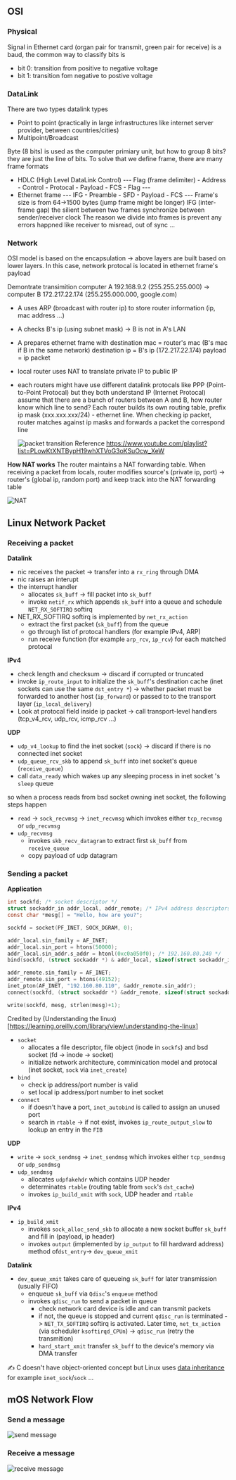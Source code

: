## OSI

### Physical

Signal in Ethernet card (organ pair for transmit, green pair for receive) is a baud, the common way to classify bits is

- bit 0: transition from positive to negative voltage
- bit 1: transition fom negative to postive voltage

### DataLink

There are two types datalink types

- Point to point (practically in large infrastructures like internet server provider, between countries/cities)
- Multipoint/Broadcast

Byte (8 bits) is used as the computer primiary unit, but how to group 8 bits? they are just the line of bits. To solve that we define frame, there are many frame formats

- HDLC (High Level DataLink Control)
  --- Flag (frame delimiter) - Address - Control - Protocal - Payload - FCS - Flag ---
- Ethernet frame
  --- IFG - Preamble - SFD - Payload - FCS ---
  Frame's size is from 64->1500 bytes (jump frame might be longer)
  IFG (inter-frame gap) the silient between two frames synchronize between sender/receiver clock
  The reason we divide into frames is prevent any errors happned like receiver to misread, out of sync ...

### Network

OSI model is based on the encapsulation -> above layers are built based on lower layers. In this case, network protocal is located in ethernet frame's payload

Demontrate transimition computer A 192.168.9.2 (255.255.255.000) -> computer B 172.217.22.174 (255.255.000.000, google.com)

- A uses ARP (broadcast with router ip) to store router information (ip, mac address ...)
- A checks B's ip (using subnet mask) -> B is not in A's LAN
- A prepares ethernet frame with
  destination mac = router's mac (B's mac if B in the same network)
  destination ip = B's ip (172.217.22.174)
  payload = ip packet
- local router uses NAT to translate private IP to public IP
- each routers might have use different datalink protocals like PPP (Point-to-Point Protocal) but they both understand IP (Internet Protocal)
  assume that there are a bunch of routers between A and B, how router know which line to send? Each router builds its own routing table, prefix ip mask (xxx.xxx.xxx/24) - ethernet line. When checking ip packet, router matches against ip masks and forwards a packet the correspond line

  ![packet transition](https://i.imgur.com/xLbpqvd.png)
  Reference https://www.youtube.com/playlist?list=PLowKtXNTBypH19whXTVoG3oKSuOcw_XeW

**How NAT works**
The router maintains a NAT forwarding table. When receiving a packet from locals, router modifies source's (private ip, port) -> router's (global ip, random port) and keep track into the NAT forwarding table

![NAT](https://i.imgur.com/TzZGCJu.gif)

## Linux Network Packet

### Receiving a packet

**Datalink**

- nic receives the packet -> transfer into a `rx_ring` through DMA
- nic raises an interupt
- the interrupt handler
  - allocates `sk_buff` -> fill packet into `sk_buff`
  - invoke `netif_rx` which appends `sk_buff` into a queue and schedule `NET_RX_SOFTIRQ` softirq
- NET_RX_SOFTIRQ softirq is implemented by `net_rx_action`
  - extract the first packet (`sk_buff`) from the queue
  - go through list of protocal handlers (for example IPv4, ARP)
  - run receive function (for example `arp_rcv`, `ip_rcv`) for each matched protocal

**IPv4**

- check length and checksum -> discard if corrupted or truncated
- invoke `ip_route_input` to initialize the `sk_buff`'s destination cache (inet sockets can use the same `dst_entry *`)
  -> whether packet must be forwarded to another host (`ip_forward`) or passed to to the transport layer (`ip_local_delivery`)
- Look at protocal field inside ip packet
  -> call transport-level handlers (tcp_v4_rcv, udp_rcv, icmp_rcv ...)

**UDP**

- `udp_v4_lookup` to find the inet socket (`sock`) -> discard if there is no connected inet socket
- `udp_queue_rcv_skb` to append `sk_buff` into inet socket's queue (`receive_queue`)
- call `data_ready` which wakes up any sleeping process in inet socket 's `sleep` queue

so when a process reads from bsd socket owning inet socket, the following steps happen

- `read` -> `sock_recvmsg` -> `inet_recvmsg` which invokes either `tcp_recvmsg` or `udp_recvmsg`
- `udp_recvmsg`
  - invokes `skb_recv_datagram` to extract first `sk_buff` from `receive_queue`
  - copy payload of udp datagram

### Sending a packet

**Application**

```c
int sockfd; /* socket descriptor */
struct sockaddr_in addr_local, addr_remote; /* IPv4 address descriptors */
const char *mesg[] = "Hello, how are you?";

sockfd = socket(PF_INET, SOCK_DGRAM, 0);

addr_local.sin_family = AF_INET;
addr_local.sin_port = htons(50000);
addr_local.sin_addr.s_addr = htonl(0xc0a050f0); /* 192.160.80.240 */
bind(sockfd, (struct sockaddr *) & addr_local, sizeof(struct sockaddr_in));

addr_remote.sin_family = AF_INET;
addr_remote.sin_port = htons(49152);
inet_pton(AF_INET, "192.160.80.110", &addr_remote.sin_addr);
connect(sockfd, (struct sockaddr *) &addr_remote, sizeof(struct sockaddr_in));

write(sockfd, mesg, strlen(mesg)+1);
```

Credited by (Understanding the linux)[https://learning.oreilly.com/library/view/understanding-the-linux]

- `socket`
  - allocates a file descriptor, file object (inode in `sockfs`) and bsd socket (fd -> inode -> socket)
  - initialize network architecture, comminication model and protocal (inet socket, `sock` via `inet_create`)
- `bind`
  - check ip address/port number is valid
  - set local ip address/port number to inet socket
- `connect`
  - if doesn't have a port, `inet_autobind` is called to assign an unused port
  - search in `rtable` -> if not exist, invokes `ip_route_output_slow` to lookup an entry in the `FIB`

**UDP**

- `write` -> `sock_sendmsg` -> `inet_sendmsg` which invokes either `tcp_sendmsg` or `udp_sendmsg`
- `udp_sendmsg`
  - allocates `udpfakehdr` which contains UDP header
  - determinates `rtable` (routing table from `sock`'s `dst_cache`)
  - invokes `ip_build_xmit` with `sock`, UDP header and `rtable`

**IPv4**

- `ip_build_xmit`
  - invokes `sock_alloc_send_skb` to allocate a new socket buffer `sk_buff` and fill in (payload, ip header)
  - invokes `output` (implemented by `ip_output` to fill hardward address) method of`dst_entry`-> `dev_queue_xmit`

**Datalink**

- `dev_queue_xmit` takes care of queueing `sk_buff` for later transmission (usually FIFO)
  - enqueue `sk_buff` via `Qdisc`'s `enqueue` method
  - invokes `qdisc_run` to send a packet in queue
    - check network card device is idle and can transmit packets
    - if not, the queue is stopped and current `qdisc_run` is terminated -> `NET_TX_SOFTIRQ` softirq is activated. Later time, `net_tx_action` (via scheduler `ksoftirqd_CPUn`) -> `qdisc_run` (retry the transmition)
    - `hard_start_xmit` transfer `sk_buff` to the device's memory via DMA transfer

✍️ C doesn't have object-oriented concept but Linux uses [data inheritance](https://lwn.net/Articles/446317/) for example `inet_sock`/`sock` ...

## mOS Network Flow

### Send a message

![send message](https://i.imgur.com/DYSHrIv.jpg)

### Receive a message

![receive message](https://i.imgur.com/BosmFd5.jpg)
